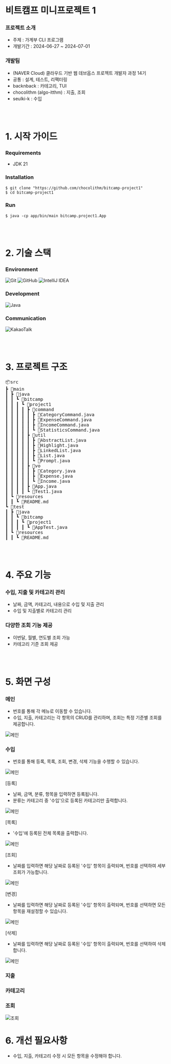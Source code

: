 # 비트캠프 미니프로젝트 1

### 프로젝트 소개
- 주제 : 가계부 CLI 프로그램
- 개발기간 : 2024-06-27 ~ 2024-07-01

### 개발팀
- (NAVER Cloud) 클라우드 기반 웹 데브옵스 프로젝트 개발자 과정 14기
- 공통 : 설계, 테스트, 리팩터링
- backnback : 카테고리, TUI
- chocolithm (algo-itthm) : 지출, 조회
- seulki-k : 수입

<!-- 
  프로젝트 로고, 배포 주소
https://velog.io/@luna7182/%EB%B0%B1%EC%97%94%EB%93%9C-%ED%94%84%EB%A1%9C%EC%A0%9D%ED%8A%B8-README-%EC%93%B0%EB%8A%94-%EB%B2%95
 -->


<br><br>
# 1. 시작 가이드

### Requirements
- JDK 21

### Installation
```
$ git clone "https://github.com/chocolithm/bitcamp-project1"
$ cd bitcamp-project1
```

### Run
```
$ java -cp app/bin/main bitcamp.project1.App
```

<!-- Backend, Frontend -->


<br><br>
# 2. 기술 스택
<!-- https://github.com/Ileriayo/markdown-badges?tab=readme-ov-file#badges -->

### Environment
![Git](https://img.shields.io/badge/git-%23F05033.svg?style=for-the-badge&logo=git&logoColor=white)
![GitHub](https://img.shields.io/badge/github-%23121011.svg?style=for-the-badge&logo=github&logoColor=white)
![IntelliJ IDEA](https://img.shields.io/badge/IntelliJIDEA-000000.svg?style=for-the-badge&logo=intellij-idea&logoColor=white)

### Development
![Java](https://img.shields.io/badge/java-%23ED8B00.svg?style=for-the-badge&logo=openjdk&logoColor=white)

### Communication
![KakaoTalk](https://img.shields.io/badge/kakaotalk-ffcd00.svg?style=for-the-badge&logo=kakaotalk&logoColor=000000)
<!-- 상황에 따라 config, test, deploy 등 추가 -->


<br><br>
# 3. 프로젝트 구조
<pre>
📦src
┣ 📂main
┃ ┣ 📂java
┃ ┃ ┗ 📂bitcamp
┃ ┃ ┃ ┗ 📂project1
┃ ┃ ┃ ┃ ┣ 📂command
┃ ┃ ┃ ┃ ┃ ┣ 📜CategoryCommand.java
┃ ┃ ┃ ┃ ┃ ┣ 📜ExpenseCommand.java
┃ ┃ ┃ ┃ ┃ ┣ 📜IncomeCommand.java
┃ ┃ ┃ ┃ ┃ ┗ 📜StatisticsCommand.java
┃ ┃ ┃ ┃ ┣ 📂util
┃ ┃ ┃ ┃ ┃ ┣ 📜AbstractList.java
┃ ┃ ┃ ┃ ┃ ┣ 📜Highlight.java
┃ ┃ ┃ ┃ ┃ ┣ 📜LinkedList.java
┃ ┃ ┃ ┃ ┃ ┣ 📜List.java
┃ ┃ ┃ ┃ ┃ ┗ 📜Prompt.java
┃ ┃ ┃ ┃ ┣ 📂vo
┃ ┃ ┃ ┃ ┃ ┣ 📜Category.java
┃ ┃ ┃ ┃ ┃ ┣ 📜Expense.java
┃ ┃ ┃ ┃ ┃ ┗ 📜Income.java
┃ ┃ ┃ ┃ ┣ 📜App.java
┃ ┃ ┃ ┃ ┗ 📜Test1.java
┃ ┗ 📂resources
┃ ┃ ┗ 📜README.md
┗ 📂test
┃ ┣ 📂java
┃ ┃ ┗ 📂bitcamp
┃ ┃ ┃ ┗ 📂project1
┃ ┃ ┃ ┃ ┗ 📜AppTest.java
┃ ┗ 📂resources
┃ ┃ ┗ 📜README.md
</pre>


<br><br>
# 4. 주요 기능

### 수입, 지출 및 카테고리 관리
- 날짜, 금액, 카테고리, 내용으로 수입 및 지출 관리
- 수입 및 지출별로 카테고리 관리

### 다양한 조회 기능 제공
- 이번달, 월별, 연도별 조회 가능
- 카테고리 기준 조회 제공


<br><br>
# 5. 화면 구성

### 메인
- 번호를 통해 각 메뉴로 이동할 수 있습니다.
- 수입, 지출, 카테고리는 각 항목의 CRUD를 관리하며, 조회는 특정 기준별 조회를 제공합니다.

<img src="README_images/main.png" alt="메인">

### 수입
- 번호를 통해 등록, 목록, 조회, 변경, 삭제 기능을 수행할 수 있습니다.

<img src="README_images/income.png" alt="메인">

[등록]
- 날짜, 금액, 분류, 항목을 입력하면 등록됩니다.
- 분류는 카테고리 중 '수입'으로 등록된 카테고리만 출력합니다.

<img src="README_images/income_add.png" alt="메인">

[목록]
- '수입'에 등록된 전체 목록을 출력합니다.

<img src="README_images/income_list.png" alt="메인">

[조회]
- 날짜를 입력하면 해당 날짜로 등록된 '수입' 항목이 출력되며, 번호를 선택하여  세부 조회가 가능합니다.

<img src="README_images/income_view.png" alt="메인">

[변경]
- 날짜를 입력하면 해당 날짜로 등록된 '수입' 항목이 출력되며, 번호를 선택하면 모든 항목을 재설정할 수 있습니다.

<img src="README_images/income_update.png" alt="메인">

[삭제]
- 날짜를 입력하면 해당 날짜로 등록된 '수입' 항목이 출력되며, 번호를 선택하여 삭제합니다.

<img src="README_images/income_delete.png" alt="메인">




### 지출


### 카테고리

### 조회
<img src="README_images/statistics.png" alt="조회">


# 6. 개선 필요사항
- 수입, 지출, 카테고리 수정 시 모든 항목을 수정해야 합니다.

<!-- 아키텍쳐 구조, 개발 일지, 회고 블로그 링크 -->
